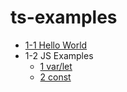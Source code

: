 # ts-examples
* [1-1 Hello World](./1-1/README.md)
* 1-2 JS Examples
  * [1 var/let](./1-2/1-var-let.ts)
  * [2 const](./1-2/2-const.ts)